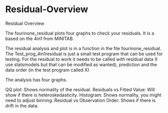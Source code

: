 # Residual-Overview
Residual Overview

The fourinone_residual plots four graphs to check your residuals. It is a based on the 4in1 from MINITAB.

The residual analysis and plot is in a function in the file fourinone_residual. The Test_prog_4in1residual is just a small test program that can be used for testing. For the residual to work it needs to be called with residual data (I use statsmodels but that can be modified as wanted), prediction and the data order (in the test program called X)

The analysis has four graphs.
 
 
 
QQ plot: Shows normality of the residual.
Residuals vs Fitted Value: Will show if there is heteroskedasticity.
Histogram: Shows normality, you might need to adjust binning.
Residual vs Observation Order: Shows if there is drift in the data.


